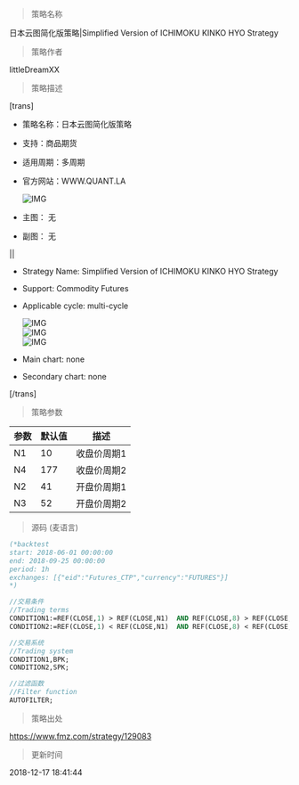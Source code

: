 
> 策略名称

日本云图简化版策略|Simplified Version of ICHIMOKU KINKO HYO Strategy

> 策略作者

littleDreamXX

> 策略描述

[trans]
- 策略名称：日本云图简化版策略
- 支持：商品期货
- 适用周期：多周期
- 官方网站：WWW.QUANT.LA

  ![IMG](https://www.fmz.com/upload/asset/8f499518ffb1876478917e564e9b7a71.png) 

- 主图：
  无

- 副图：
  无

||

- Strategy Name: Simplified Version of ICHIMOKU KINKO HYO Strategy
- Support: Commodity Futures
- Applicable cycle: multi-cycle

  ![IMG](https://www.fmz.com/upload/asset/6f4c8ca3330841b05f7fb0fcf311f7e0.png)  
  ![IMG](https://www.fmz.com/upload/asset/bb88fe6d9191768a71c29361ed5cc0f3.png)  
  ![IMG](https://www.fmz.com/upload/asset/1ce2e5d93a05cb49c0bd9a7113deeb0c.png) 

- Main chart: 
  none

- Secondary chart: 
  none

[/trans]

> 策略参数



|参数|默认值|描述|
|----|----|----|
|N1|10|收盘价周期1|closing price Cycle 1|
|N4|177|收盘价周期2|closing price Cycle 2|
|N2|41|开盘价周期1|opening price cycle 1|
|N3|52|开盘价周期2|opening price cycle 2|


> 源码 (麦语言)

``` pascal
(*backtest
start: 2018-06-01 00:00:00
end: 2018-09-25 00:00:00
period: 1h
exchanges: [{"eid":"Futures_CTP","currency":"FUTURES"}]
*)

//交易条件
//Trading terms
CONDITION1:=REF(CLOSE,1) > REF(CLOSE,N1)  AND REF(CLOSE,8) > REF(CLOSE,N4) AND CLOSE > OPEN AND REF(CLOSE,137)>REF(OPEN,N2) AND CLOSE > REF(OPEN,N3);
CONDITION2:=REF(CLOSE,1) < REF(CLOSE,N1)  AND REF(CLOSE,8) < REF(CLOSE,N4) AND CLOSE < OPEN AND REF(CLOSE,137)<REF(OPEN,N2) AND CLOSE < REF(OPEN,N3);

//交易系统
//Trading system
CONDITION1,BPK;
CONDITION2,SPK;

//过滤函数
//Filter function
AUTOFILTER;
```

> 策略出处

https://www.fmz.com/strategy/129083

> 更新时间

2018-12-17 18:41:44

